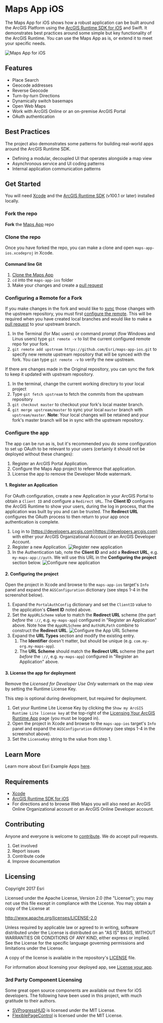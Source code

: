 # Maps App iOS

The Maps App for iOS shows how a robust application can be built around the ArcGIS Platform using the [ArcGIS Runtime SDK for iOS](https://developers.arcgis.com/ios/) and Swift. It demonstrates best practices around some simple but key functionality of the ArcGIS Runtime. You can use the Maps App as is, or extend it to meet your specific needs.

![Maps App for iOS](/docs/images/app-screenshots.png)

## Features
* Place Search
* Geocode addresses
* Reverse Geocode
* Turn-by-turn Directions
* Dynamically switch basemaps
* Open Web Maps
* Work with ArcGIS Online or an on-premise ArcGIS Portal
* OAuth authentication

## Best Practices
The project also demonstrates some patterns for building real-world apps around the ArcGIS Runtime SDK.

* Defining a modular, decoupled UI that operates alongside a map view
* Asynchronous service and UI coding patterns
* Internal application communication patterns

## Get Started
You will need [Xcode](https://itunes.apple.com/us/app/xcode/id497799835?mt=12) and the [ArcGIS Runtime SDK](https://developers.arcgis.com/ios/latest/swift/guide/install.htm#ESRI_SECTION1_D57435A2BEBC4D29AFA3A4CAA722506A) (v100.1 or later) installed locally.

### Fork the repo
**Fork** the [Maps App](https://github.com/Esri/maps-app-ios/fork) repo

### Clone the repo
Once you have forked the repo, you can make a clone and open `maps-app-ios.xcodeproj` in Xcode.

#### Command line Git
1. [Clone the Maps App](https://help.github.com/articles/fork-a-repo#step-2-clone-your-fork)
2. ```cd``` into the ```maps-app-ios``` folder
3. Make your changes and create a [pull request](https://help.github.com/articles/creating-a-pull-request)

### Configuring a Remote for a Fork
If you make changes in the fork and would like to [sync](https://help.github.com/articles/syncing-a-fork/) those changes with the upstream repository, you must first [configure the remote](https://help.github.com/articles/configuring-a-remote-for-a-fork/). This will be required when you have created local branches and would like to make a [pull request](https://help.github.com/articles/creating-a-pull-request) to your upstream branch.

1. In the Terminal (for Mac users) or command prompt (fow Windows and Linus users) type ```git remote -v``` to list the current configured remote repo for your fork.
2. ```git remote add upstream https://github.com/Esri/maps-app-ios.git``` to specify new remote upstream repository that will be synced with the fork. You can type ```git remote -v``` to verify the new upstream.

If there are changes made in the Original repository, you can sync the fork to keep it updated with upstream repository.

1. In the terminal, change the current working directory to your local project
2. Type ```git fetch upstream``` to fetch the commits from the upstream repository
3. ```git checkout master``` to checkout your fork's local master branch.
4. ```git merge upstream/master``` to sync your local `master` branch with `upstream/master`. **Note**: Your local changes will be retained and your fork's master branch will be in sync with the upstream repository.

### Configure the app
The app can be run as is, but it's recommended you do some configuration to set up OAuth to be relevant to your users (certainly it should not be deployed without these changes):

1. Register an ArcGIS Portal Application.
2. Configure the Maps App project to reference that application.
3. License the app to remove the Developer Mode watermark.

#### 1. Register an Application 
For OAuth configuration, create a new Application in your ArcGIS Portal to obtain a `Client ID` and configure a `Redirect URL`. The **Client ID** configures the ArcGIS Runtime to show your users, during the log in process, that the application was built by you and can be trusted. The **Redirect URL** configures the OAuth process to then return to your app once authentication is complete.

1. Log in to [https://developers.arcgis.com](https://developers.arcgis.com) with either your ArcGIS Organizational Account or an ArcGIS Developer Account.
2. Register a new Application. ![Register new application](/docs/images/create-application.png)
3. In the Authentication tab, note the **Client ID** and add a **Redirect URL**, e.g. `my-maps-app://auth`. We will use this URL in the **Configuring the project** section below. ![Configure new application](/docs/images/configure-application.png)

#### 2. Configuring the project
Open the project in Xcode and browse to the `maps-app-ios` target's `Info` panel and expand the `AGSConfiguration` dictionary (see steps 1-4 in the screenshot below).

1. Expand the `PortalAuthConfig` dictionary and set the `ClientID` value to the application's **Client ID** noted above.
2. Set the `AppURLScheme` value to match the **Redirect URL** scheme (the part *before* the `://`, e.g. `my-maps-app`) configured in "Register an Application" above. Note how the `AppURLScheme` and `AuthURLPath` combine to construct the **Redirect URL**. ![Configure the App URL Scheme](/docs/images/configure-xcode-target.png)
3. Expand the **URL Types** section and modify the existing entry.
    1. The **Identifier** doesn't matter, but should be unique (e.g. `com.my-org.my-maps-app`).
    2. The **URL Scheme** should match the **Redirect URL** scheme (the part *before* the `://`, e.g. `my-maps-app`) configured in "Register an Application" above. 

#### 3. License the app for deployment
Remove the _Licensed for Developer Use Only_ watermark on the map view by setting the Runtime License Key.

This step is optional during development, but required for deployment.

1. Get your Runtime Lite License Key by clicking the `Show my ArcGIS Runtime Lite license key` at the top-right of the [Licensing Your ArcGIS Runtime App](https://developers.arcgis.com/arcgis-runtime/licensing/) page (you must be logged in).
2. Open the project in Xcode and browse to the `maps-app-ios` target's `Info` panel and expand the `AGSConfiguration` dictionary (see steps 1-4 in the screenshot above).
3. Set the `LicenseKey` string to the value from step 1.

## Learn More
Learn more about Esri Example Apps [here](https://developers.arcgis.com/example-apps).

## Requirements
* [Xcode](https://itunes.apple.com/us/app/xcode/id497799835?mt=12)
* [ArcGIS Runtime SDK for iOS](https://developers.arcgis.com/ios/)
* For directions and to browse Web Maps you will also need an ArcGIS Online Organizational account or an ArcGIS Online Developer account.

## Contributing
Anyone and everyone is welcome to [contribute](CONTRIBUTING.md). We do accept pull requests.

1. Get involved
2. Report issues
3. Contribute code
4. Improve documentation

## Licensing
Copyright 2017 Esri

Licensed under the Apache License, Version 2.0 (the "License"); you may not use this file except in compliance with the License. You may obtain a copy of the License at

http://www.apache.org/licenses/LICENSE-2.0

Unless required by applicable law or agreed to in writing, software distributed under the License is distributed on an "AS IS" BASIS, WITHOUT WARRANTIES OR CONDITIONS OF ANY KIND, either express or implied. See the License for the specific language governing permissions and limitations under the License.

A copy of the license is available in the repository's [LICENSE](LICENSE) file.

For information about licensing your deployed app, see [License your app](https://developers.arcgis.com/ios/latest/swift/guide/license-your-app.htm).

### 3rd Party Component Licensing
Some great open source components are available out there for iOS developers. The following have been used in this project, with much gratitude to their authors.
* [SVProgressHUD](https://github.com/SVProgressHUD/SVProgressHUD) is licensed under the MIT License.
* [FlexiblePageControl](https://github.com/shima11/FlexiblePageControl) is licensed under the MIT License.